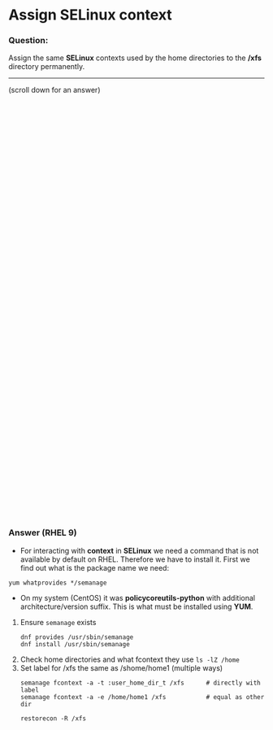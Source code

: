 # Assign SELinux context

### Question:
Assign the same **SELinux** contexts used by the home directories to the **/xfs** directory permanently.

***
(scroll down for an answer)

<br/><br/><br/><br/><br/><br/><br/><br/><br/><br/><br/><br/><br/><br/><br/><br/><br/><br/><br/><br/><br/><br/><br/><br/>
<br/><br/><br/><br/><br/><br/><br/><br/><br/><br/><br/><br/><br/><br/><br/><br/><br/><br/><br/><br/><br/><br/><br/><br/>

### Answer (RHEL 9)

* For interacting with **context** in **SELinux** we need a command that is not available by default on RHEL. Therefore we have to install it. First we find out
what is the package name we need:

```
yum whatprovides */semanage
```

* On my system (CentOS) it was **policycoreutils-python** with additional architecture/version suffix. This is what must be installed using **YUM**.

1. Ensure `semanage` exists
    ```
    dnf provides /usr/sbin/semanage
    dnf install /usr/sbin/semanage
    ```
2. Check home directories and what fcontext they use `ls -lZ /home`
3. Set label for /xfs the same as /shome/home1 (multiple ways)
    ```
    semanage fcontext -a -t :user_home_dir_t /xfs      # directly with label
    semanage fcontext -a -e /home/home1 /xfs           # equal as other dir

    restorecon -R /xfs
    ```